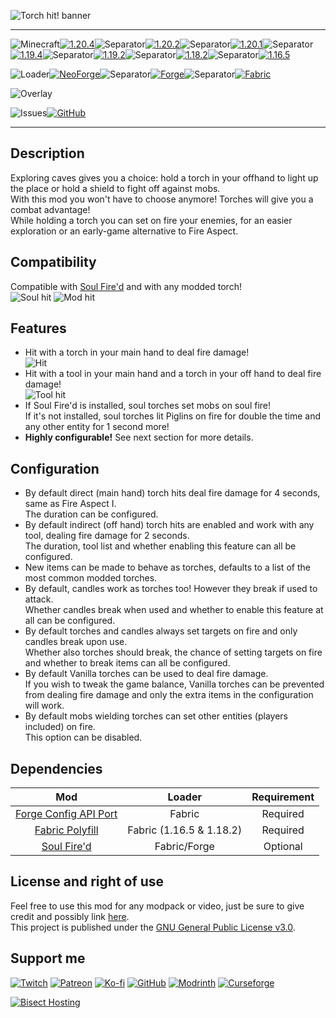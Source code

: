 ![Torch hit! banner](https://raw.githubusercontent.com/Nyphet/mod-fancy-assets/main/torch-hit/banner.gif)

---
![Minecraft](https://raw.githubusercontent.com/Nyphet/mod-fancy-assets/main/minecraft/minecraft.svg)[![1.20.4](https://raw.githubusercontent.com/Nyphet/mod-fancy-assets/main/minecraft/1-20-4.svg)](https://modrinth.com/mod/torch-hit/versions?g=1.20.4)![Separator](https://raw.githubusercontent.com/Nyphet/mod-fancy-assets/main/separator.svg)[![1.20.2](https://raw.githubusercontent.com/Nyphet/mod-fancy-assets/main/minecraft/1-20-2.svg)](https://modrinth.com/mod/torch-hit/versions?g=1.20.2)![Separator](https://raw.githubusercontent.com/Nyphet/mod-fancy-assets/main/separator.svg)[![1.20.1](https://raw.githubusercontent.com/Nyphet/mod-fancy-assets/main/minecraft/1-20-1.svg)](https://modrinth.com/mod/torch-hit/versions?g=1.20.1)![Separator](https://raw.githubusercontent.com/Nyphet/mod-fancy-assets/main/separator.svg)[![1.19.4](https://raw.githubusercontent.com/Nyphet/mod-fancy-assets/main/minecraft/1-19-4.svg)](https://modrinth.com/mod/torch-hit/versions?g=1.19.4)![Separator](https://raw.githubusercontent.com/Nyphet/mod-fancy-assets/main/separator.svg)[![1.19.2](https://raw.githubusercontent.com/Nyphet/mod-fancy-assets/main/minecraft/1-19-2.svg)](https://modrinth.com/mod/torch-hit/versions?g=1.19.2)![Separator](https://raw.githubusercontent.com/Nyphet/mod-fancy-assets/main/separator.svg)[![1.18.2](https://raw.githubusercontent.com/Nyphet/mod-fancy-assets/main/minecraft/1-18-2.svg)](https://modrinth.com/mod/torch-hit/versions?g=1.18.2)![Separator](https://raw.githubusercontent.com/Nyphet/mod-fancy-assets/main/separator.svg)[![1.16.5](https://raw.githubusercontent.com/Nyphet/mod-fancy-assets/main/minecraft/1-16-5.svg)](https://modrinth.com/mod/torch-hit/versions?g=1.16.5)

![Loader](https://raw.githubusercontent.com/Nyphet/mod-fancy-assets/main/loader/loader.svg)[![NeoForge](https://raw.githubusercontent.com/Nyphet/mod-fancy-assets/main/loader/neoforge.svg)](https://modrinth.com/mod/torch-hit/versions?l=neoforge)![Separator](https://raw.githubusercontent.com/Nyphet/mod-fancy-assets/main/separator.svg)[![Forge](https://raw.githubusercontent.com/Nyphet/mod-fancy-assets/main/loader/forge.svg)](https://modrinth.com/mod/torch-hit/versions?l=forge)![Separator](https://raw.githubusercontent.com/Nyphet/mod-fancy-assets/main/separator.svg)[![Fabric](https://raw.githubusercontent.com/Nyphet/mod-fancy-assets/main/loader/fabric.svg)](https://modrinth.com/mod/torch-hit/versions?l=fabric)

![Overlay](https://raw.githubusercontent.com/Nyphet/mod-fancy-assets/main/side/server.svg)

![Issues](https://raw.githubusercontent.com/Nyphet/mod-fancy-assets/main/github/issues.svg)[![GitHub](https://raw.githubusercontent.com/Nyphet/mod-fancy-assets/main/github/github.svg)](https://github.com/Nyphet/torch-hit/issues)

---
## **Description**
Exploring caves gives you a choice: hold a torch in your offhand to light up the place or hold a shield to fight off against mobs.  
With this mod you won't have to choose anymore! Torches will give you a combat advantage!  
While holding a torch you can set on fire your enemies, for an easier exploration or an early-game alternative to Fire Aspect.

## **Compatibility**
Compatible with [Soul Fire'd](https://modrinth.com/mod/soul-fire-d) and with any modded torch!  
![Soul hit](https://raw.githubusercontent.com/Nyphet/mod-fancy-assets/main/torch-hit/soul-hit.gif) ![Mod hit](https://raw.githubusercontent.com/Nyphet/mod-fancy-assets/main/torch-hit/mod-hit.gif)

## **Features**
- Hit with a torch in your main hand to deal fire damage!  
![Hit](https://raw.githubusercontent.com/Nyphet/mod-fancy-assets/main/torch-hit/hit.gif)
- Hit with a tool in your main hand and a torch in your off hand to deal fire damage!  
![Tool hit](https://raw.githubusercontent.com/Nyphet/mod-fancy-assets/main/torch-hit/tool-hit.gif)
- If Soul Fire'd is installed, soul torches set mobs on soul fire!  
  If it's not installed, soul torches lit Piglins on fire for double the time and any other entity for 1 second more!  
- **Highly configurable!** See next section for more details.

## **Configuration**
- By default direct (main hand) torch hits deal fire damage for 4 seconds, same as Fire Aspect I.  
  The duration can be configured.
- By default indirect (off hand) torch hits are enabled and work with any tool, dealing fire damage for 2 seconds.  
  The duration, tool list and whether enabling this feature can all be configured.
- New items can be made to behave as torches, defaults to a list of the most common modded torches.
- By default, candles work as torches too! However they break if used to attack.  
  Whether candles break when used and whether to enable this feature at all can be configured.
- By default torches and candles always set targets on fire and only candles break upon use.  
  Whether also torches should break, the chance of setting targets on fire and whether to break items can all be configured.  
- By default Vanilla torches can be used to deal fire damage.  
  If you wish to tweak the game balance, Vanilla torches can be prevented from dealing fire damage and only the extra items in the configuration will work.  
- By default mobs wielding torches can set other entities (players included) on fire.  
  This option can be disabled.

## **Dependencies**
| Mod | Loader | Requirement |
| :-: | :----: | :---------: |
| [Forge Config API Port](https://modrinth.com/mod/forge-config-api-port) | Fabric | Required |
| [Fabric Polyfill](https://modrinth.com/mod/fabric-polyfill) | Fabric (1.16.5 & 1.18.2) | Required |
| [Soul Fire'd](https://modrinth.com/mod/soul-fire-d) | Fabric/Forge | Optional |

## **License and right of use**
Feel free to use this mod for any modpack or video, just be sure to give credit and possibly link [here](https://github.com/Nyphet/torch-hit#readme).  
This project is published under the [GNU General Public License v3.0](https://github.com/Nyphet/torch-hit/blob/master/LICENSE).

## **Support me**
[![Twitch](https://raw.githubusercontent.com/Nyphet/mod-fancy-assets/main/twitch/twitch64.png "Twitch")](https://www.twitch.tv/crystal_spider_)
[![Patreon](https://raw.githubusercontent.com/Nyphet/mod-fancy-assets/main/patreon/patreon64.png "Patreon")](https://www.patreon.com/crystalspider)
[![Ko-fi](https://raw.githubusercontent.com/Nyphet/mod-fancy-assets/main/kofi/kofi64.png "Ko-fi")](https://ko-fi.com/crystalspider)
[![GitHub](https://raw.githubusercontent.com/Nyphet/mod-fancy-assets/main/github/github64.png "My other projects")](https://github.com/Nyphet)
[![Modrinth](https://raw.githubusercontent.com/Nyphet/mod-fancy-assets/main/modrinth/modrinth64.png "Modrinth")](https://modrinth.com/user/Nyphet)
[![Curseforge](https://raw.githubusercontent.com/Nyphet/mod-fancy-assets/main/curseforge/curseforge64.png "Curseforge")](https://www.curseforge.com/members/crystal_spider_/projects)

[![Bisect Hosting](https://www.bisecthosting.com/partners/custom-banners/d559b544-474c-4109-b861-1b2e6ca6026a.webp "Bisect Hosting")](https://bisecthosting.com/crystalspider)
